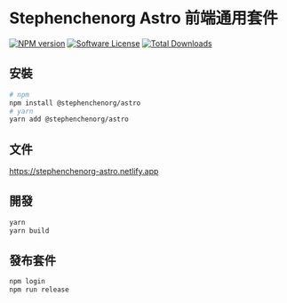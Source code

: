 # Stephenchenorg Astro 前端通用套件

[![NPM version][ico-version]][link-npm]
[![Software License][ico-license]](LICENSE)
[![Total Downloads][ico-downloads]][link-downloads]

## 安裝

```bash
# npm
npm install @stephenchenorg/astro
# yarn
yarn add @stephenchenorg/astro
```

## 文件

https://stephenchenorg-astro.netlify.app

## 開發

```bash
yarn
yarn build
```

## 發布套件

```bash
npm login
npm run release
```

[ico-version]: https://img.shields.io/npm/v/@stephenchenorg/astro?style=flat-square
[ico-license]: https://img.shields.io/badge/license-MIT-brightgreen?style=flat-square
[ico-downloads]: https://img.shields.io/npm/dt/@stephenchenorg/astro?style=flat-square
[link-npm]: https://www.npmjs.com/package/@stephenchenorg/astro
[link-downloads]: https://www.npmjs.com/package/@stephenchenorg/astro
